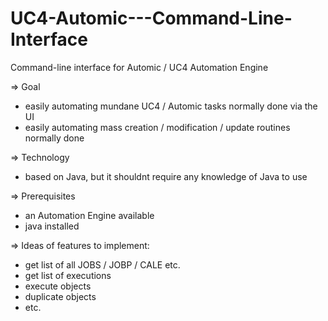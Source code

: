UC4-Automic---Command-Line-Interface
====================================

Command-line interface for Automic / UC4 Automation Engine

=> Goal

  - easily automating mundane UC4 / Automic tasks normally done via the UI
  - easily automating mass creation / modification / update routines normally done 
  
=> Technology

  - based on Java, but it shouldnt require any knowledge of Java to use

=> Prerequisites

  - an Automation Engine available
  - java installed

=> Ideas of features to implement:

  - get list of all JOBS / JOBP / CALE etc.
  - get list of executions
  - execute objects
  - duplicate objects
  - etc.

